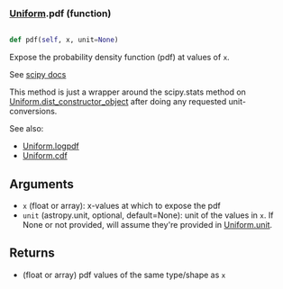 ### [Uniform](Uniform.md).pdf (function)


```py

def pdf(self, x, unit=None)

```



Expose the probability density function (pdf) at values of `x`.

See [scipy docs](https://docs.scipy.org/doc/scipy/reference/generated/scipy.stats.rv_continuous.pdf.html)

This method is just a wrapper around the scipy.stats method on
[Uniform.dist_constructor_object](Uniform.dist_constructor_object.md) after doing any requested unit-conversions.

See also:
* [Uniform.logpdf](Uniform.logpdf.md)
* [Uniform.cdf](Uniform.cdf.md)

Arguments
----------
* `x` (float or array): x-values at which to expose the pdf
* `unit` (astropy.unit, optional, default=None): unit of the values
    in `x`.  If None or not provided, will assume they're provided in
    [Uniform.unit](Uniform.unit.md).

Returns
---------
* (float or array) pdf values of the same type/shape as `x`

